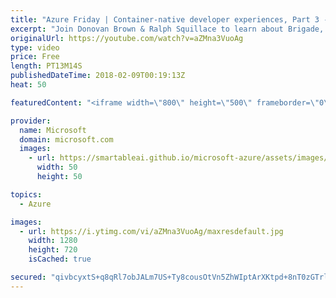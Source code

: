 ```yaml
---
title: "Azure Friday | Container-native developer experiences, Part 3 - Brigade"
excerpt: "Join Donovan Brown & Ralph Squillace to learn about Brigade, the Kubernetes-native service that creates structured container pipelines from JavaScript functions, letting you \"script\" your cluster in reaction to events. You'll also learn about Kashti, the web dashboard that shows you the status of all"
originalUrl: https://youtube.com/watch?v=aZMna3VuoAg
type: video
price: Free
length: PT13M14S
publishedDateTime: 2018-02-09T00:19:13Z
heat: 50

featuredContent: "<iframe width=\"800\" height=\"500\" frameborder=\"0\" src=\"https://www.youtube.com/embed/aZMna3VuoAg\" allow=\"accelerometer; autoplay; encrypted-media; gyroscope; picture-in-picture\" allowfullscreen></iframe>"

provider:
  name: Microsoft
  domain: microsoft.com
  images:
    - url: https://smartableai.github.io/microsoft-azure/assets/images/organizations/microsoft.com-50x50.jpg
      width: 50
      height: 50

topics:
  - Azure

images:
  - url: https://i.ytimg.com/vi/aZMna3VuoAg/maxresdefault.jpg
    width: 1280
    height: 720
    isCached: true

secured: "qivbcyxtS+q8qRl7obJALm7US+Ty8cousOtVn5ZhWIptArXKtpd+8nT0zGTrlPiNop3mFd1FDVhc9y/gXm8gekUaGXANkkaAs++J+GotSzmQ47e1R5Xu8oc3n7e2GLLx4RwSWqh8VqOxzQf2GbOMaU6dgQjRW0Cxuj02lWqlCQjPuxIyb41N6cJOKGPAhCvEHarsCxSHzo5pB/hvrue8XEJ02vCMhBA4QYF8eyMHkQ0mqcX/W4X8Veu+05XQ8S/OTl3HuqpdgGoLE6n+muMiS41/aWHdehyZJ14EO0x2Q7dGLCGRNXjXd1bYjXNYhm6iSwVuvHdluPAWyIMa2v77TmqwxbHMNDriflGlkkfKsiNgHNXBwL8kCUpcBGIonMRR2D40bSrBQ6al4zgmmJBgK3OgwIhWMOujBhhIpgK0V0E=;38OChbDZmBfoRjw+WfA2Qw=="
---
```


